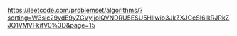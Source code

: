 https://leetcode.com/problemset/algorithms/?sorting=W3sic29ydE9yZGVyIjoiQVNDRU5ESU5HIiwib3JkZXJCeSI6IkRJRkZJQ1VMVFkifV0%3D&page=15